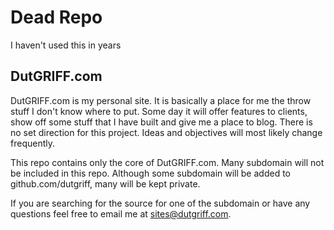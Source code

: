 # Dead Repo
I haven't used this in years

## DutGRIFF.com

DutGRIFF.com is my personal site. It is basically a place for me the throw stuff I don't know where to put. Some day it
will offer features to clients, show off some stuff that I have built and give me a place to blog. There is no set
direction for this project. Ideas and objectives will most likely change frequently.

This repo contains only the core of DutGRIFF.com. Many subdomain will not be included in this repo.
Although some subdomain will be added to github.com/dutgriff, many will be kept private.

If you are searching for the source for one of the subdomain or have any questions feel free to email me at 
[sites@dutgriff.com](mailto:sites@dutgriff.com).
